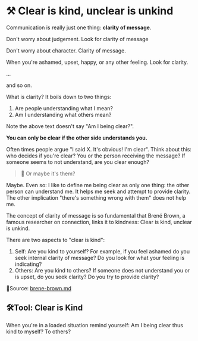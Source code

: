 # ⚒ Clear is kind, unclear is unkind

Communication is really just one thing: **clarity of message**.

Don't worry about judgement. Look for clarity of message

Don't worry about character. Clarity of message.

When you're ashamed, upset, happy, or any other feeling. Look for clarity.

...

and so on.

What is clarity? It boils down to two things:

1. Are people understanding what I mean?
2. Am I understanding what others mean?

Note the above text doesn't say "Am I being clear?".&#x20;

**You can only be clear if the other side understands you.**

Often times people argue "I said X. It's obvious! I'm clear". Think about this: who decides if you're clear? You or the person receiving the message? If someone seems to not understand, are you clear enough?

> 🦝 Or maybe it's them?

Maybe. Even so: I like to define me being clear as only one thing: the other person can understand me. It helps me seek and attempt to provide clarity. The other implication "there's something wrong with them" does not help me.

The concept of clarity of message is so fundamental that Brené Brown, a famous researcher on connection, links it to kindness: Clear is kind, unclear is unkind.

There are two aspects to "clear is kind":

1. Self: Are you kind to yourself? For example, if you feel ashamed do you seek internal clarity of message? Do you look for what your feeling is indicating?
2. Others: Are you kind to others? If someone does not understand you or is upset, do you seek clarity? Do you try to provide clarity?

📙Source: [brene-brown.md](../references/brene-brown.md "mention")

## **🛠Tool: Clear is Kind**

&#x20;When you're in a loaded situation remind yourself: Am I being clear thus kind to myself? To others?

